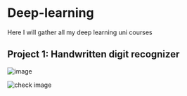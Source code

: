 # Deep-learning
Here I will gather all my deep learning uni courses


## Project 1: Handwritten digit recognizer

![image](https://user-images.githubusercontent.com/71178122/226217584-023ed6de-dc65-44b8-bde1-262f6a839754.png)

![check image](https://upload.wikimedia.org/wikipedia/commons/b/b9/CanadianChequeSample.png)

